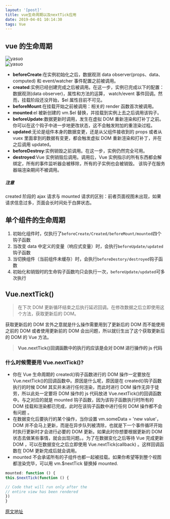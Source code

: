 ```yaml
---
layout: '[post]'
title: vue生命周期以及nextTick应用
date: 2019-04-01 10:14:30
tags: Vue
---
```


## vue 的生命周期

<!-- more -->

![yasuo](shengming.webp)  
![yasuo](biaoge.webp)

- **beforeCreate**:在实例初始化之后，数据观测 data observer(props、data、computed) 和 event/watcher 事件配置之前被调用。
- **created**:实例已经创建完成之后被调用。在这一步，实例已完成以下的配置：数据观测(data observer)，属性和方法的运算， watch/event 事件回调。然而，挂载阶段还没开始，\$el 属性目前不可见。
- **beforeMount**:在挂载开始之前被调用：相关的 render 函数首次被调用。
- **mounted**:el 被新创建的 vm.\$el 替换，并挂载到实例上去之后调用该钩子。
- **beforeUpdate**:数据更新时调用，发生在虚拟 DOM 重新渲染和打补丁之前。 你可以在这个钩子中进一步地更改状态，这不会触发附加的重渲染过程。
- **updated**:无论是组件本身的数据变更，还是从父组件接收到的 props 或者从 vuex 里面拿到的数据有变更，都会触发虚拟 DOM 重新渲染和打补丁，并在之后调用 updated。
- **beforeDestroy**:实例销毁之前调用。在这一步，实例仍然完全可用。
- **destroyed**:Vue 实例销毁后调用。调用后，Vue 实例指示的所有东西都会解绑定，所有的事件监听器会被移除，所有的子实例也会被销毁。 该钩子在服务器端渲染期间不被调用。

##### 注意

created 阶段的 ajax 请求与 mounted 请求的区别：前者页面视图未出现，如果请求信息过多，页面会长时间处于白屏状态。

## 单个组件的生命周期

1. 初始化组件时，仅执行了`beforeCreate/Created/beforeMount/mounted`四个钩子函数
2. 当改变 data 中定义的变量（响应式变量）时，会执行`beforeUpdate/updated`钩子函数
3. 当切换组件（当前组件未缓存）时，会执行`beforeDestory/destroyed`钩子函数
4. 初始化和销毁时的生命钩子函数均只会执行一次，`beforeUpdate/updated`可多次执行

## Vue.nextTick()

> 在下次 DOM 更新循环结束之后执行延迟回调。在修改数据之后立即使用这个方法，获取更新后的 DOM。

获取更新后的 DOM 言外之意就是什么操作需要用到了更新后的 DOM 而不能使用之前的 DOM 或者使用更新前的 DOM 会出问题，所以就衍生出了这个获取更新后的 DOM 的 Vue 方法。

> **Vue.nextTick()回调函数中的执行的应该是会对 DOM 进行操作的 js 代码**

### 什么时候需要用 Vue.nextTick()?

- 你在 Vue 生命周期的 created()钩子函数进行的 DOM 操作一定要放在 Vue.nextTick()的回调函数中。原因是什么呢，原因是在 created()钩子函数执行的时候 DOM 其实并未进行任何渲染，而此时进行 DOM 操作无异于徒劳，所以此处一定要将 DOM 操作的 js 代码放进 Vue.nextTick()的回调函数中。与之对应的就是 mounted 钩子函数，因为该钩子函数执行时所有的 DOM 挂载和渲染都已完成，此时在该钩子函数中进行任何 DOM 操作都不会有问题 。
- 在数据变化后要执行的某个操作，当你设置 vm.someData = 'new value'，DOM 并不会马上更新，而是在异步队列被清除，也就是下一个事件循环开始时执行更新时才会进行必要的 DOM 更新。如果此时你想要根据更新的 DOM 状态去做某些事情，就会出现问题。。为了在数据变化之后等待 Vue 完成更新 DOM ，可以在数据变化之后立即使用 Vue.nextTick(callback) 。这样回调函数在 DOM 更新完成后就会调用。
- mounted 不会承诺所有的子组件也都一起被挂载。如果你希望等到整个视图都渲染完毕，可以用 vm.\$nextTick 替换掉 mounted.

```js
mounted: function () {
this.$nextTick(function () {

// Code that will run only after the
// entire view has been rendered
})
}
```

[原文地址](https://www.jianshu.com/p/46c9d777cab1)
